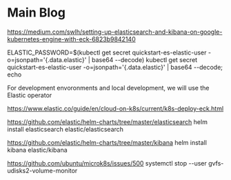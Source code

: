 # Main Blog
https://medium.com/swlh/setting-up-elasticsearch-and-kibana-on-google-kubernetes-engine-with-eck-6823b9842140


ELASTIC_PASSWORD=$(kubectl get secret quickstart-es-elastic-user -o=jsonpath='{.data.elastic}' | base64 --decode)
kubectl get secret quickstart-es-elastic-user -o=jsonpath='{.data.elastic}' | base64 --decode; echo


For development envoronments and local development, we will use the Elastic operator

https://www.elastic.co/guide/en/cloud-on-k8s/current/k8s-deploy-eck.html


https://github.com/elastic/helm-charts/tree/master/elasticsearch
helm install elasticsearch elastic/elasticsearch

https://github.com/elastic/helm-charts/tree/master/kibana
helm install kibana elastic/kibana



https://github.com/ubuntu/microk8s/issues/500
systemctl stop --user gvfs-udisks2-volume-monitor